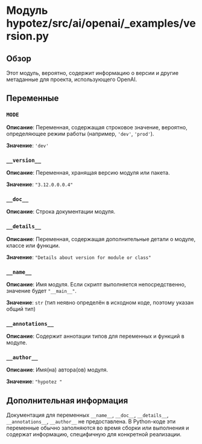 # Модуль hypotez/src/ai/openai/_examples/version.py

## Обзор

Этот модуль, вероятно, содержит информацию о версии и другие метаданные для проекта, использующего OpenAI.

## Переменные

### `MODE`

**Описание**: Переменная, содержащая строковое значение, вероятно, определяющее режим работы (например, `'dev'`, `'prod'`).

**Значение**: `'dev'`


### `__version__`

**Описание**: Переменная, хранящая версию модуля или пакета.

**Значение**: `"3.12.0.0.0.4"`


### `__doc__`

**Описание**: Строка документации модуля.


### `__details__`

**Описание**: Переменная, содержащая дополнительные детали о модуле, классе или функции.

**Значение**: `"Details about version for module or class"`


### `__name__`

**Описание**: Имя модуля. Если скрипт выполняется непосредственно, значение будет `"__main__"`.

**Значение**: `str` (тип неявно определён в исходном коде, поэтому указан общий тип)


### `__annotations__`

**Описание**: Содержит аннотации типов для переменных и функций в модуле.


### `__author__`

**Описание**: Имя(на) автора(ов) модуля.

**Значение**: `"hypotez "`


## Дополнительная информация

Документация для переменных `__name__`, `__doc__`, `__details__`, `__annotations__`, `__author__` не предоставлена.  В Python-коде эти переменные обычно заполняются во время сборки или выполнения и содержат информацию, специфичную для конкретной реализации.